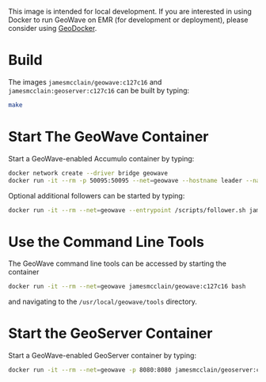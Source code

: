 This image is intended for local development.
If you are interested in using Docker to run GeoWave on EMR (for development or deployment),
please consider using [GeoDocker](https://github.com/geodocker/geodocker).

# Build #

The images `jamesmcclain/geowave:c127c16` and `jamesmcclain:geoserver:c127c16` can be built by typing:
```bash
make
```

# Start The GeoWave Container #

Start a GeoWave-enabled Accumulo container by typing:
```bash
docker network create --driver bridge geowave
docker run -it --rm -p 50095:50095 --net=geowave --hostname leader --name leader jamesmcclain/geowave:c127c16
```

Optional additional followers can be started by typing:
```bash
docker run -it --rm --net=geowave --entrypoint /scripts/follower.sh jamesmcclain/geowave:c127c16
```

# Use the Command Line Tools #
The GeoWave command line tools can be accessed by starting the container
```bash
docker run -it --rm --net=geowave jamesmcclain/geowave:c127c16 bash
```
and navigating to the `/usr/local/geowave/tools` directory.

# Start the GeoServer Container #

Start a GeoWave-enabled GeoServer container by typing:
```bash
docker run -it --rm --net=geowave -p 8080:8080 jamesmcclain/geoserver:c127c16
```
